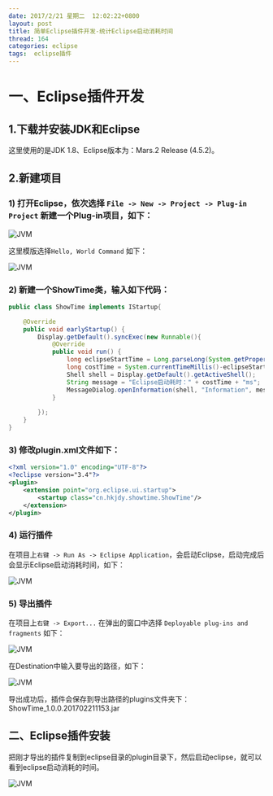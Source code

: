```yaml
---
date: 2017/2/21 星期二  12:02:22+0800
layout: post
title: 简单Eclipse插件开发-统计Eclipse启动消耗时间
thread: 164
categories: eclipse
tags:  eclipse插件
---
```


# 一、Eclipse插件开发

## 1.下载并安装JDK和Eclipse

这里使用的是JDK 1.8、Eclipse版本为：Mars.2 Release (4.5.2)。

## 2.新建项目

### 1) 打开Eclipse，依次选择 `File -> New -> Project -> Plug-in Project` 新建一个Plug-in项目，如下：

![JVM](/assets/eclipse-plug-in/01.png)

这里模版选择`Hello, World Command` 如下：

![JVM](/assets/eclipse-plug-in/02.png)

### 2) 新建一个ShowTime类，输入如下代码：

```java
public class ShowTime implements IStartup{

	@Override
	public void earlyStartup() {
		Display.getDefault().syncExec(new Runnable(){
			@Override
			public void run() {		
				long eclipseStartTime = Long.parseLong(System.getProperty("eclipse.startTime"));
				long costTime = System.currentTimeMillis()-eclipseStartTime;
				Shell shell = Display.getDefault().getActiveShell();
				String message = "Eclipse启动耗时：" + costTime + "ms";
				MessageDialog.openInformation(shell, "Information", message);
			}
			
		});
	}
}

```

### 3) 修改plugin.xml文件如下：

```xml
<?xml version="1.0" encoding="UTF-8"?>
<?eclipse version="3.4"?>
<plugin>
	<extension point="org.eclipse.ui.startup">
		<startup class="cn.hkjdy.showtime.ShowTime"/>
	</extension>
</plugin>
```

### 4) 运行插件

在项目上`右键 -> Run As -> Eclipse Application`，会启动Eclipse，启动完成后会显示Eclipse启动消耗时间，如下：

![JVM](/assets/eclipse-plug-in/03.png)

### 5) 导出插件

在项目上`右键 -> Export...` 在弹出的窗口中选择 `Deployable plug-ins and fragments` 如下：

![JVM](/assets/eclipse-plug-in/04.png)

在Destination中输入要导出的路径，如下：

![JVM](/assets/eclipse-plug-in/05.png)

导出成功后，插件会保存到导出路径的plugins文件夹下：ShowTime_1.0.0.201702211153.jar

## 二、Eclipse插件安装

把刚才导出的插件复制到eclipse目录的plugin目录下，然后启动eclipse，就可以看到eclipse启动消耗的时间。

![JVM](/assets/eclipse-plug-in/06.png)
